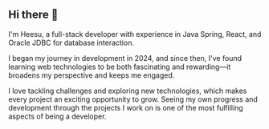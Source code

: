 ## Hi there 👋
I'm Heesu, a full-stack developer with experience in Java Spring, React, and Oracle JDBC for database interaction. 

I began my journey in development in 2024, and since then, 
I've found learning web technologies to be both fascinating and rewarding—it broadens my perspective and keeps me engaged.

I love tackling challenges and exploring new technologies, which makes every project an exciting opportunity to grow. 
Seeing my own progress and development through the projects I work on is one of the most fulfilling aspects of being a developer.




<!--
**Heesuya/Heesuya** is a ✨ _special_ ✨ repository because its `README.md` (this file) appears on your GitHub profile.

Here are some ideas to get you started:

- 🔭 I’m currently working on ...
- 🌱 I’m currently learning ...
- 👯 I’m looking to collaborate on ...
- 🤔 I’m looking for help with ...
- 💬 Ask me about ...
- 📫 How to reach me: ...
- 😄 Pronouns: ...
- ⚡ Fun fact: ...
-->
